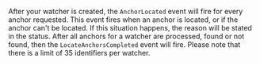 After your watcher is created, the `AnchorLocated` event will fire for every anchor requested. This event fires when an anchor is located, or if the anchor can't be located. If this situation happens, the reason will be stated in the status. After all anchors for a watcher are processed, found or not found, then the `LocateAnchorsCompleted` event will fire. Please note that there is a limit of 35 identifiers per watcher. 
